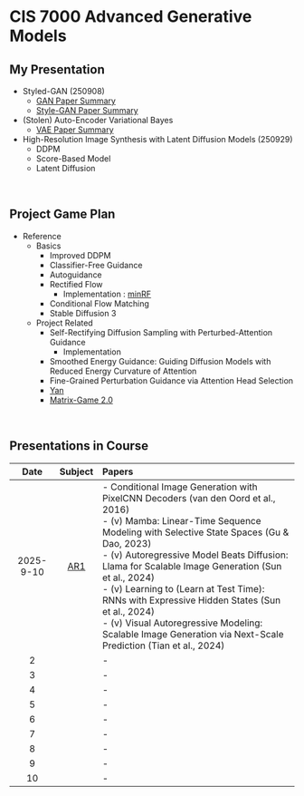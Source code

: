 # CIS 7000 Advanced Generative Models

## My Presentation
- Styled-GAN (250908)
  - [GAN Paper Summary](./paper_presentation/250908_style_gan/paper_note_gan.md)
  - [Style-GAN Paper Summary](./paper_presentation/250908_style_gan/paper_note_style_gan.md)
- (Stolen) Auto-Encoder Variational Bayes
  - [VAE Paper Summary](./paper_presentation/250917_vae/paper_note.md)
- High-Resolution Image Synthesis with Latent Diffusion Models (250929)
  - DDPM
  - Score-Based Model
  - Latent Diffusion

<br>

## Project Game Plan
- Reference
  - Basics
    - Improved DDPM
    - Classifier-Free Guidance
    - Autoguidance
    - Rectified Flow
      - Implementation : [minRF](https://github.com/cloneofsimo/minRF/tree/main)
    - Conditional Flow Matching
    - Stable Diffusion 3
  - Project Related
    - Self-Rectifying Diffusion Sampling with Perturbed-Attention Guidance
      - Implementation
    - Smoothed Energy Guidance: Guiding Diffusion Models with Reduced Energy Curvature of Attention
    - Fine-Grained Perturbation Guidance via Attention Head Selection
    - [Yan](https://greatx3.github.io/Yan/)
    - [Matrix-Game 2.0](https://matrix-game-v2.github.io/)

<br>

## Presentations in Course
|Date|Subject|Papers|
|:-:|:-:|:-|
|2025-9-10|[AR1](./notes/250910.md)|- Conditional Image Generation with PixelCNN Decoders (van den Oord et al., 2016) <br>- (v) Mamba: Linear-Time Sequence Modeling with Selective State Spaces (Gu & Dao, 2023)  <br>- (v) Autoregressive Model Beats Diffusion: Llama for Scalable Image Generation (Sun et al., 2024) <br>- (v) Learning to (Learn at Test Time): RNNs with Expressive Hidden States (Sun et al., 2024) <br> - (v) Visual Autoregressive Modeling: Scalable Image Generation via Next-Scale Prediction (Tian et al., 2024)|
| 2|[]()|- |
| 3|[]()|- |
| 4|[]()|- |
| 5|[]()|- |
| 6|[]()|- |
| 7|[]()|- |
| 8|[]()|- |
| 9|[]()|- |
|10|[]()|- |



